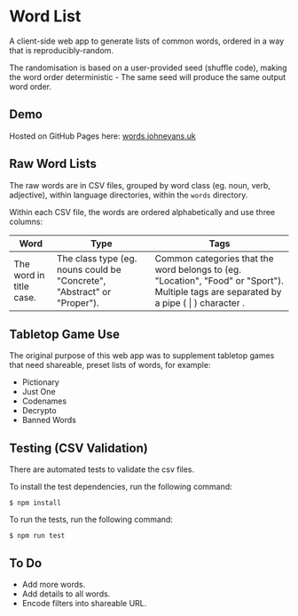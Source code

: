 # Word List

A client-side web app to generate lists of common words, ordered in a way that is reproducibly-random.

The randomisation is based on a user-provided seed (shuffle code), making the word order deterministic - The same seed will produce the same output word order.

## Demo

Hosted on GitHub Pages here: [words.johnevans.uk](https://words.johnevans.uk/)

## Raw Word Lists

The raw words are in CSV files, grouped by word class (eg. noun, verb, adjective), within language directories, within the ```words``` directory.

Within each CSV file, the words are ordered alphabetically and use three columns:

| Word | Type | Tags |
| --- | --- | --- |
|The word in title case. | The class type (eg. nouns could be "Concrete", "Abstract" or "Proper"). | Common categories that the word belongs to (eg. "Location", "Food" or "Sport"). Multiple tags are separated by a pipe ( \| ) character .

## Tabletop Game Use

The original purpose of this web app was to supplement tabletop games that need shareable, preset lists of words, for example:

- Pictionary
- Just One
- Codenames
- Decrypto
- Banned Words

## Testing (CSV Validation)

There are automated tests to validate the csv files.

To install the test dependencies, run the following command:
```
$ npm install
```

To run the tests, run the following command:
```
$ npm run test
```


## To Do
- Add more words.
- Add details to all words.
- Encode filters into shareable URL.

